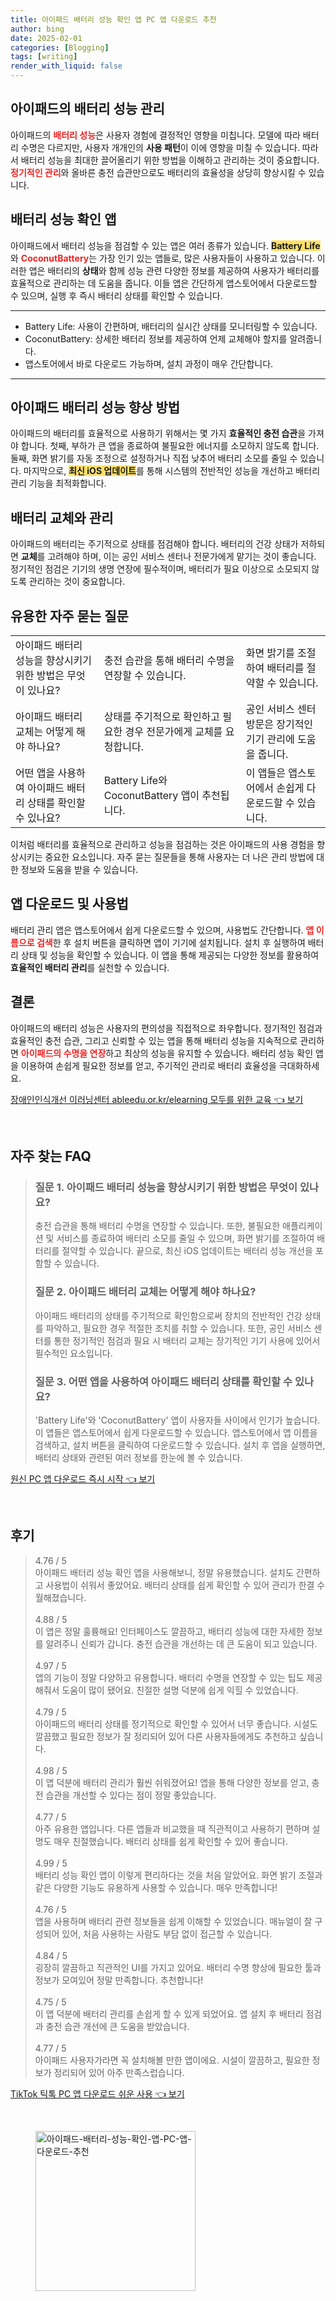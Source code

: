 ```yaml
---
title: 아이패드 배터리 성능 확인 앱 PC 앱 다운로드 추천
author: bing
date: 2025-02-01
categories: [Blogging]
tags: [writing]
render_with_liquid: false
---
```



<h2 id='아이패드_배터리_성능_관리'>아이패드의 배터리 성능 관리</h2>

<p>아이패드의 <b><span style="color: #ee2323;">배터리 성능</span></b>은 사용자 경험에 결정적인 영향을 미칩니다. 모델에 따라 배터리 수명은 다르지만, 사용자 개개인의 <b>사용 패턴</b>이 이에 영향을 미칠 수 있습니다. 따라서 배터리 성능을 최대한 끌어올리기 위한 방법을 이해하고 관리하는 것이 중요합니다. <b><span style="color: #ee2323;">정기적인 관리</span></b>와 올바른 충전 습관만으로도 배터리의 효율성을 상당히 향상시킬 수 있습니다.</p>

<h2 id='배터리_성능_확인_앱'>배터리 성능 확인 앱</h2>

<p>아이패드에서 배터리 성능을 점검할 수 있는 앱은 여러 종류가 있습니다. <b><span style="background-color: #ffe066;">Battery Life</span></b>와 <b><span style="color: #ee2323;">CoconutBattery</span></b>는 가장 인기 있는 앱들로, 많은 사용자들이 사용하고 있습니다. 이러한 앱은 배터리의 <b>상태</b>와 함께 성능 관련 다양한 정보를 제공하여 사용자가 배터리를 효율적으로 관리하는 데 도움을 줍니다. 이들 앱은 간단하게 앱스토어에서 다운로드할 수 있으며, 실행 후 즉시 배터리 상태를 확인할 수 있습니다.</p>

<hr />

<ul>
    <li>Battery Life: 사용이 간편하며, 배터리의 실시간 상태를 모니터링할 수 있습니다.</li>
    <li>CoconutBattery: 상세한 배터리 정보를 제공하여 언제 교체해야 할지를 알려줍니다.</li>
    <li>앱스토어에서 바로 다운로드 가능하며, 설치 과정이 매우 간단합니다.</li>
</ul>

<hr />

<h2 id='배터리_성능_향상_방법'>아이패드 배터리 성능 향상 방법</h2>

<p>아이패드의 배터리를 효율적으로 사용하기 위해서는 몇 가지 <b>효율적인 충전 습관</b>을 가져야 합니다. 첫째, 부하가 큰 앱을 종료하여 불필요한 에너지를 소모하지 않도록 합니다. 둘째, 화면 밝기를 자동 조정으로 설정하거나 직접 낮추어 배터리 소모를 줄일 수 있습니다. 마지막으로, <b><span style="background-color: #ffe066;">최신 iOS 업데이트</span></b>를 통해 시스템의 전반적인 성능을 개선하고 배터리 관리 기능을 최적화합니다.</p>

<h2 id='배터리_교체와_관리'>배터리 교체와 관리</h2>

<p>아이패드의 배터리는 주기적으로 상태를 점검해야 합니다. 배터리의 건강 상태가 저하되면 <b>교체</b>를 고려해야 하며, 이는 공인 서비스 센터나 전문가에게 맡기는 것이 좋습니다. 정기적인 점검은 기기의 생명 연장에 필수적이며, 배터리가 필요 이상으로 소모되지 않도록 관리하는 것이 중요합니다.</p>

<h2 id='유용한_자주_묻는_질문'>유용한 자주 묻는 질문</h2>

<table>
    <tr>
        <td>아이패드 배터리 성능을 향상시키기 위한 방법은 무엇이 있나요?</td>
        <td>충전 습관을 통해 배터리 수명을 연장할 수 있습니다.</td>
        <td>화면 밝기를 조절하여 배터리를 절약할 수 있습니다.</td>
    </tr>
    <tr>
        <td>아이패드 배터리 교체는 어떻게 해야 하나요?</td>
        <td>상태를 주기적으로 확인하고 필요한 경우 전문가에게 교체를 요청합니다.</td>
        <td>공인 서비스 센터 방문은 장기적인 기기 관리에 도움을 줍니다.</td>
    </tr>
    <tr>
        <td>어떤 앱을 사용하여 아이패드 배터리 상태를 확인할 수 있나요?</td>
        <td>Battery Life와 CoconutBattery 앱이 추천됩니다.</td>
        <td>이 앱들은 앱스토어에서 손쉽게 다운로드할 수 있습니다.</td>
    </tr>
</table>

<p>이처럼 배터리를 효율적으로 관리하고 성능을 점검하는 것은 아이패드의 사용 경험을 향상시키는 중요한 요소입니다. 자주 묻는 질문들을 통해 사용자는 더 나은 관리 방법에 대한 정보와 도움을 받을 수 있습니다.</p>

<h2 id='앱_다운로드_및_사용법'>앱 다운로드 및 사용법</h2>

<p>배터리 관리 앱은 앱스토어에서 쉽게 다운로드할 수 있으며, 사용법도 간단합니다. <b><span style="color: #ee2323;">앱 이름으로 검색</span></b>한 후 설치 버튼을 클릭하면 앱이 기기에 설치됩니다. 설치 후 실행하여 배터리 상태 및 성능을 확인할 수 있습니다. 이 앱을 통해 제공되는 다양한 정보를 활용하여 <b>효율적인 배터리 관리</b>를 실천할 수 있습니다.</p>

<h2 id='결론'>결론</h2>

<p>아이패드의 배터리 성능은 사용자의 편의성을 직접적으로 좌우합니다. 정기적인 점검과 효율적인 충전 습관, 그리고 신뢰할 수 있는 앱을 통해 배터리 성능을 지속적으로 관리하면 <b><span style="color: #ee2323;">아이패드의 수명을 연장</span></b>하고 최상의 성능을 유지할 수 있습니다. 배터리 성능 확인 앱을 이용하여 손쉽게 필요한 정보를 얻고, 주기적인 관리로 배터리 효율성을 극대화하세요.</p>


<p><a class="click-button" title="장애인인식개선 이러닝센터 ableedu.or.kr/elearning 모두를 위한 교육" href="https://greenforu.github.io/posts/%EC%9E%A5%EC%95%A0%EC%9D%B8%EC%9D%B8%EC%8B%9D%EA%B0%9C%EC%84%A0-%EC%9D%B4%EB%9F%AC%EB%8B%9D%EC%84%BC%ED%84%B0-ableedu.or.krelearning-%EB%AA%A8%EB%91%90%EB%A5%BC-%EC%9C%84%ED%95%9C-%EA%B5%90%EC%9C%A1/" rel="dofollow">장애인인식개선 이러닝센터 ableedu.or.kr/elearning 모두를 위한 교육 👈 보기</a></p><br>
<h2 id='자주_찾는_FAQ'>자주 찾는 FAQ</h2>
<div itemscope="" itemtype="https://schema.org/FAQPage"> 
<blockquote> 
<div itemscope="" itemprop="mainEntity" itemtype="https://schema.org/Question"> 
<h3 itemprop="name">질문 1. 아이패드 배터리 성능을 향상시키기 위한 방법은 무엇이 있나요?</h3> 
<div itemscope="" itemprop="acceptedAnswer" itemtype="https://schema.org/Answer"> 
<span itemprop="text"> 
<p>충전 습관을 통해 배터리 수명을 연장할 수 있습니다. 또한, 불필요한 애플리케이션 및 서비스를 종료하여 배터리 소모를 줄일 수 있으며, 화면 밝기를 조절하여 배터리를 절약할 수 있습니다. 끝으로, 최신 iOS 업데이트는 배터리 성능 개선을 포함할 수 있습니다.</p> 
</span> 
</div> 
</div> 

<div itemscope="" itemprop="mainEntity" itemtype="https://schema.org/Question"> 
<h3 itemprop="name">질문 2. 아이패드 배터리 교체는 어떻게 해야 하나요?</h3> 
<div itemscope="" itemprop="acceptedAnswer" itemtype="https://schema.org/Answer"> 
<span itemprop="text"> 
<p>아이패드 배터리의 상태를 주기적으로 확인함으로써 장치의 전반적인 건강 상태를 파악하고, 필요한 경우 적절한 조치를 취할 수 있습니다. 또한, 공인 서비스 센터를 통한 정기적인 점검과 필요 시 배터리 교체는 장기적인 기기 사용에 있어서 필수적인 요소입니다.</p> 
</span> 
</div> 
</div> 

<div itemscope="" itemprop="mainEntity" itemtype="https://schema.org/Question"> 
<h3 itemprop="name">질문 3. 어떤 앱을 사용하여 아이패드 배터리 상태를 확인할 수 있나요?</h3> 
<div itemscope="" itemprop="acceptedAnswer" itemtype="https://schema.org/Answer"> 
<span itemprop="text"> 
<p>'Battery Life'와 'CoconutBattery' 앱이 사용자들 사이에서 인기가 높습니다. 이 앱들은 앱스토어에서 쉽게 다운로드할 수 있습니다. 앱스토어에서 앱 이름을 검색하고, 설치 버튼을 클릭하여 다운로드할 수 있습니다. 설치 후 앱을 실행하면, 배터리 상태와 관련된 여러 정보를 한눈에 볼 수 있습니다.</p> 
</span> 
</div> 
</div> 

</blockquote> 
</div>
<p><a class="click-button" title="원신 PC 앱 다운로드 즉시 시작" href="https://greenforu.github.io/posts/%EC%9B%90%EC%8B%A0-PC-%EC%95%B1-%EB%8B%A4%EC%9A%B4%EB%A1%9C%EB%93%9C-%EC%A6%89%EC%8B%9C-%EC%8B%9C%EC%9E%91/" rel="dofollow">원신 PC 앱 다운로드 즉시 시작 👈 보기</a></p><br>
<h2 id='후기'>후기</h2>
<div itemscope itemtype="https://schema.org/Product">
  <blockquote>
  <div itemprop="review" itemscope itemtype="https://schema.org/Review">
      <div itemprop="reviewRating" itemscope itemtype="https://schema.org/Rating"> <span itemprop="ratingValue">4.76</span> / <span itemprop="bestRating">5</span> </div>
      <span itemprop="reviewBody">아이패드 배터리 성능 확인 앱을 사용해보니, 정말 유용했습니다. 설치도 간편하고 사용법이 쉬워서 좋았어요. 배터리 상태를 쉽게 확인할 수 있어 관리가 한결 수월해졌습니다.</span>
  </div>
  <br>
  <div itemprop="review" itemscope itemtype="https://schema.org/Review">
      <div itemprop="reviewRating" itemscope itemtype="https://schema.org/Rating"> <span itemprop="ratingValue">4.88</span> / <span itemprop="bestRating">5</span> </div>
      <span itemprop="reviewBody">이 앱은 정말 훌륭해요! 인터페이스도 깔끔하고, 배터리 성능에 대한 자세한 정보를 알려주니 신뢰가 갑니다. 충전 습관을 개선하는 데 큰 도움이 되고 있습니다.</span>
  </div>
  <br>
  <div itemprop="review" itemscope itemtype="https://schema.org/Review">
      <div itemprop="reviewRating" itemscope itemtype="https://schema.org/Rating"> <span itemprop="ratingValue">4.97</span> / <span itemprop="bestRating">5</span> </div>
      <span itemprop="reviewBody">앱의 기능이 정말 다양하고 유용합니다. 배터리 수명을 연장할 수 있는 팁도 제공해줘서 도움이 많이 됐어요. 친절한 설명 덕분에 쉽게 익힐 수 있었습니다.</span>
  </div>
  <br>
  <div itemprop="review" itemscope itemtype="https://schema.org/Review">
      <div itemprop="reviewRating" itemscope itemtype="https://schema.org/Rating"> <span itemprop="ratingValue">4.79</span> / <span itemprop="bestRating">5</span> </div>
      <span itemprop="reviewBody">아이패드의 배터리 상태를 정기적으로 확인할 수 있어서 너무 좋습니다. 시설도 깔끔했고 필요한 정보가 잘 정리되어 있어 다른 사용자들에게도 추천하고 싶습니다.</span>
  </div>
  <br>
  <div itemprop="review" itemscope itemtype="https://schema.org/Review">
      <div itemprop="reviewRating" itemscope itemtype="https://schema.org/Rating"> <span itemprop="ratingValue">4.98</span> / <span itemprop="bestRating">5</span> </div>
      <span itemprop="reviewBody">이 앱 덕분에 배터리 관리가 훨씬 쉬워졌어요! 앱을 통해 다양한 정보를 얻고, 충전 습관을 개선할 수 있다는 점이 정말 좋았습니다.</span>
  </div>
  <br>
  <div itemprop="review" itemscope itemtype="https://schema.org/Review">
      <div itemprop="reviewRating" itemscope itemtype="https://schema.org/Rating"> <span itemprop="ratingValue">4.77</span> / <span itemprop="bestRating">5</span> </div>
      <span itemprop="reviewBody">아주 유용한 앱입니다. 다른 앱들과 비교했을 때 직관적이고 사용하기 편하며 설명도 매우 친절했습니다. 배터리 상태를 쉽게 확인할 수 있어 좋습니다.</span>
  </div>
  <br>
  <div itemprop="review" itemscope itemtype="https://schema.org/Review">
      <div itemprop="reviewRating" itemscope itemtype="https://schema.org/Rating"> <span itemprop="ratingValue">4.99</span> / <span itemprop="bestRating">5</span> </div>
      <span itemprop="reviewBody">배터리 성능 확인 앱이 이렇게 편리하다는 것을 처음 알았어요. 화면 밝기 조절과 같은 다양한 기능도 유용하게 사용할 수 있습니다. 매우 만족합니다!</span>
  </div>
  <br>
  <div itemprop="review" itemscope itemtype="https://schema.org/Review">
      <div itemprop="reviewRating" itemscope itemtype="https://schema.org/Rating"> <span itemprop="ratingValue">4.76</span> / <span itemprop="bestRating">5</span> </div>
      <span itemprop="reviewBody">앱을 사용하며 배터리 관련 정보들을 쉽게 이해할 수 있었습니다. 매뉴얼이 잘 구성되어 있어, 처음 사용하는 사람도 부담 없이 접근할 수 있습니다.</span>
  </div>
  <br>
  <div itemprop="review" itemscope itemtype="https://schema.org/Review">
      <div itemprop="reviewRating" itemscope itemtype="https://schema.org/Rating"> <span itemprop="ratingValue">4.84</span> / <span itemprop="bestRating">5</span> </div>
      <span itemprop="reviewBody">굉장히 깔끔하고 직관적인 UI를 가지고 있어요. 배터리 수명 향상에 필요한 툴과 정보가 모여있어 정말 만족합니다. 추천합니다!</span>
  </div>
  <br>
  <div itemprop="review" itemscope itemtype="https://schema.org/Review">
      <div itemprop="reviewRating" itemscope itemtype="https://schema.org/Rating"> <span itemprop="ratingValue">4.75</span> / <span itemprop="bestRating">5</span> </div>
      <span itemprop="reviewBody">이 앱 덕분에 배터리 관리를 손쉽게 할 수 있게 되었어요. 앱 설치 후 배터리 점검과 충전 습관 개선에 큰 도움을 받았습니다.</span>
  </div>
  <br>
  <div itemprop="review" itemscope itemtype="https://schema.org/Review">
      <div itemprop="reviewRating" itemscope itemtype="https://schema.org/Rating"> <span itemprop="ratingValue">4.77</span> / <span itemprop="bestRating">5</span> </div>
      <span itemprop="reviewBody">아이패드 사용자가라면 꼭 설치해볼 만한 앱이에요. 시설이 깔끔하고, 필요한 정보가 정리되어 있어 아주 만족스럽습니다.</span>
  </div>
  </blockquote>
</div>
<p><a class="click-button" title="TikTok 틱톡 PC 앱 다운로드 쉬운 사용" href="https://greenforu.github.io/posts/TikTok-%ED%8B%B1%ED%86%A1-PC-%EC%95%B1-%EB%8B%A4%EC%9A%B4%EB%A1%9C%EB%93%9C-%EC%89%AC%EC%9A%B4-%EC%82%AC%EC%9A%A9/" rel="dofollow">TikTok 틱톡 PC 앱 다운로드 쉬운 사용 👈 보기</a></p><br>
<figure class="image"><img src="https://greenforu.github.io/assets/img/thumbnail/아이패드-배터리-성능-확인-앱-PC-앱-다운로드-추천.webp" alt="아이패드-배터리-성능-확인-앱-PC-앱-다운로드-추천" width="256" height="256"></figure>
